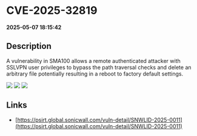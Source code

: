 # CVE-2025-32819

**2025-05-07 18:15:42**

## Description
A vulnerability in SMA100 allows a remote authenticated attacker with SSLVPN user privileges to bypass the path traversal checks and delete an arbitrary file potentially resulting in a reboot to factory default settings.

![](https://img.shields.io/static/v1?label=Score&message=8.8&color=red)
![](https://img.shields.io/static/v1?label=Severity&message=HIGH&color=red)
![](https://img.shields.io/static/v1?label=CWE&message=Auth&color=green)

## Links
- [https://psirt.global.sonicwall.com/vuln-detail/SNWLID-2025-0011](https://psirt.global.sonicwall.com/vuln-detail/SNWLID-2025-0011)

